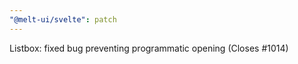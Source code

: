 ```yaml
---
"@melt-ui/svelte": patch
---
```


Listbox: fixed bug preventing programmatic opening (Closes #1014)
